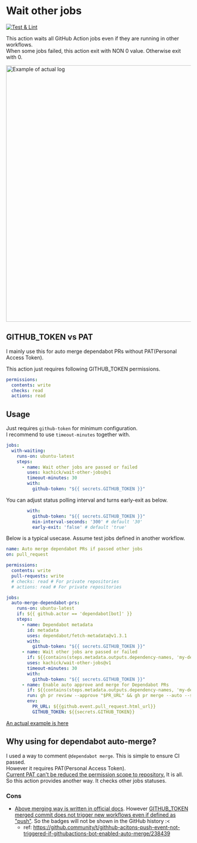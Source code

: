# Wait other jobs

[![Test & Lint](https://github.com/kachick/wait-other-jobs/actions/workflows/test.yml/badge.svg?branch=main)](https://github.com/kachick/wait-other-jobs/actions/workflows/test.yml)

This action waits all GitHub Action jobs even if they are running in other workflows.  
When some jobs failed, this action exit with NON 0 value. Otherwise exit with 0.

<img src="./assets/actual-log-v1.1.1-passed.png?raw=true" alt="Example of actual log" width=700>

## GITHUB_TOKEN vs PAT

I mainly use this for auto merge dependabot PRs without PAT(Personal Access Token).

This action just requires following GITHUB_TOKEN permissions.

```yaml
permissions:
  contents: write
  checks: read
  actions: read
```

## Usage

Just requires `github-token` for minimum configuration.  
I recommend to use `timeout-minutes` together with.

```yaml
jobs:
  with-waiting:
    runs-on: ubuntu-latest
    steps:
      - name: Wait other jobs are passed or failed
        uses: kachick/wait-other-jobs@v1
        timeout-minutes: 30
        with:
          github-token: "${{ secrets.GITHUB_TOKEN }}"
```

You can adjust status polling interval and turns early-exit as below.

```yaml
        with:
          github-token: "${{ secrets.GITHUB_TOKEN }}"
          min-interval-seconds: '300' # default '30'
          early-exit: 'false' # default 'true'
```

Below is a typical usecase.  Assume test jobs defined in another workflow.

```yaml
name: Auto merge dependabot PRs if passed other jobs
on: pull_request

permissions:
  contents: write
  pull-requests: write
  # checks: read # For private repositories
  # actions: read # For private repositories

jobs:
  auto-merge-dependabot-prs:
    runs-on: ubuntu-latest
    if: ${{ github.actor == 'dependabot[bot]' }}
    steps:
      - name: Dependabot metadata
        id: metadata
        uses: dependabot/fetch-metadata@v1.3.1
        with:
          github-token: "${{ secrets.GITHUB_TOKEN }}"
      - name: Wait other jobs are passed or failed
        if: ${{contains(steps.metadata.outputs.dependency-names, 'my-dependency') && steps.metadata.outputs.update-type == 'version-update:semver-patch'}}
        uses: kachick/wait-other-jobs@v1
        timeout-minutes: 30
        with:
          github-token: "${{ secrets.GITHUB_TOKEN }}"
      - name: Enable auto approve and merge for Dependabot PRs
        if: ${{contains(steps.metadata.outputs.dependency-names, 'my-dependency') && steps.metadata.outputs.update-type == 'version-update:semver-patch'}}
        run: gh pr review --approve "$PR_URL" && gh pr merge --auto --squash "$PR_URL"
        env:
          PR_URL: ${{github.event.pull_request.html_url}}
          GITHUB_TOKEN: ${{secrets.GITHUB_TOKEN}}
```

[An actual example is here](https://github.com/kachick/rspec-matchers-power_assert_matchers/blob/650a0ef0c290d42cd0a70ef7c011de2c3777c966/.github/workflows/auto-merge-dependabot-prs.yml)

## Why using for dependabot auto-merge?

I used a way to comment `@dependabot merge`. This is simple to ensure CI passed.  
However it requires PAT(Personal Access Token).  
[Current PAT can't be reduced the permission scope to repository.](https://github.community/t/limiting-scope-of-a-pat-to-a-single-repository/3129)
It is all.  
So this action provides another way. It checks other jobs statuses.

### Cons

* [Above merging way is written in official docs](https://github.com/github/docs/blob/914134b5c7d10ceb19a50919b267480fd1ad55f1/content/code-security/dependabot/working-with-dependabot/automating-dependabot-with-github-actions.md#enable-auto-merge-on-a-pull-request). However [GITHUB_TOKEN merged commit does not trigger new workflows even if defined as "push"](https://github.com/github/docs/blob/914134b5c7d10ceb19a50919b267480fd1ad55f1/data/reusables/actions/actions-do-not-trigger-workflows.md?plain=1#L1). So the badges will not be shown in the GitHub history :<
  * ref: https://github.community/t/githhub-acitons-push-event-not-triggered-if-githubactions-bot-enabled-auto-merge/238439
